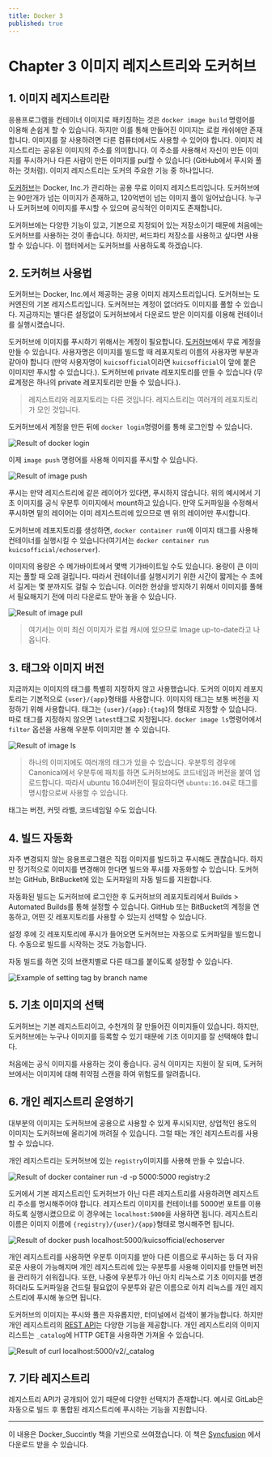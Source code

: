 ```yaml
---
title: Docker 3
published: true
---
```


# Chapter 3 이미지 레지스트리와 도커허브

## 1. 이미지 레지스트리란

응용프로그램을 컨테이너 이미지로 패키징하는 것은 `docker image build` 명령어를 이용해 손쉽게 할 수 있습니다. 하지만 이를 통해 만들어진 이미지는 로컬 캐쉬에만 존재합니다. 이미지를 잘 사용하려면 다른 컴퓨터에서도 사용할 수 있어야 합니다. 이미지 레지스트리는 공유된 이미지의 주소를 의미합니다. 이 주소를 사용해서 자신이 만든 이미지를 푸시하거나 다른 사람이 만든 이미지를 pul할 수 있습니다 (GitHub에서 푸시와 풀하는 것처럼). 이미지 레지스트리는 도커의 주요한 기능 중 하나입니다.

[도커허브](https://hub.docker.com)는 Docker, Inc.가 관리하는 공용 무료 이미지 레지스트리입니다. 도커허브에는 90만개가 넘는 이미지가 존재하고, 120억번이 넘는 이미지 풀이 일어났습니다. 누구나 도커허브에 이미지를 푸시할 수 있으며 공식적인 이미지도 존재합니다.

도커허브에는 다양한 기능이 있고, 기본으로 지정되어 있는 저장소이기 때문에 처음에는 도커허브를 사용하는 것이 좋습니다. 하지만, 써드파티 저장소를 사용하고 싶다면 사용할 수 있습니다. 이 챕터에서는 도커허브를 사용하도록 하겠습니다.

## 2. 도커허브 사용법

도커허브는 Docker, Inc.에서 제공하는 공용 이미지 레지스트리입니다. 도커허브는 도커엔진의 기본 레지스트리입니다. 도커허브는 계정이 없더라도 이미지를 풀할 수 있습니다. 지금까지는 별다른 설정없이 도커허브에서 다운로드 받은 이미지를 이용해 컨테이너를 실행시켰습니다.

도커허브에 이미지를 푸시하기 위해서는 계정이 필요합니다. [도커허브](https://hub.docker.com)에서 무료 계정을 만들 수 있습니다. 사용자명은 이미지를 빌드할 때 레포지토리 이름의 사용자명 부분과 같아야 합니다 (만약 사용자명이 `kuicsofficial`이라면 `kuicsofficial`이 앞에 붙은 이미지만 푸시할 수 있습니다.). 도커허브에 private 레포지토리를 만들 수 있습니다 (무료계정은 하나의 private 레포지토리만 만들 수 있습니다.).

> 레지스트리와 레포지토리는 다른 것입니다. 레지스트리는 여러개의 레포지토리가 모인 것입니다.

도커허브에서 계정을 만든 뒤에 `docker login`명령어를 통해 로그인할 수 있습니다.

![Result of docker login](/blog/assets/2019-11-12-Docker-3/docker_login.png)

이제 `image push` 명령어를 사용해 이미지를 푸시할 수 있습니다.

![Result of image push](/blog/assets/2019-11-12-Docker-3/image_push.png)

푸시는 만약 레지스트리에 같은 레이어가 있다면, 푸시하지 않습니다. 위의 예시에서 기초 이미지를 공식 우분투 이미지에서 mount하고 있습니다. 만약 도커파일을 수정해서 푸시하면 밑의 레이어는 이미 레지스트리에 있으므로 맨 위의 레이어만 푸시합니다.

도커허브에 레포지토리를 생성하면, `docker container run`에 이미지 태그를 사용해 컨테이너를 실행시킬 수 있습니다(여기서는 `docker container run kuicsofficial/echoserver`).

이미지의 용량은 수 메가바이트에서 몇백 기가바이트일 수도 있습니다. 용량이 큰 이미지는 풀할 때 오래 걸립니다. 따라서 컨테이너를 실행시키기 위한 시간이 짧게는 수 초에서 길게는 몇 분까지도 걸릴 수 있습니다. 이러한 현상을 방지하기 위해서 이미지를 풀해서 필요해지기 전에 미리 다운로드 받아 놓을 수 있습니다.

![Result of image pull](/blog/assets/2019-11-12-Docker-3/image_pull.png)

>여기서는 이미 최신 이미지가 로컬 캐시에 있으므로 Image up-to-date라고 나옵니다.

## 3. 태그와 이미지 버전

지금까지는 이미지의 태그를 특별히 지정하지 않고 사용했습니다. 도커의 이미지 레포지토리는 기본적으로 `{user}/{app}`형태를 사용합니다. 이미지의 태그는 보통 버전을 지정하기 위해 사용합니다. 태그는 `{user}/{app}:{tag}`의 형태로 지정할 수 있습니다. 따로 태그를 지정하지 않으면 `latest`태그로 지정됩니다. `docker image ls`명령어에서 `filter` 옵션을 사용해 우분투 이미지만 볼 수 있습니다.

![Result of image ls](/blog/assets/2019-11-12-Docker-3/image_ls.png)

>하나의 이미지에도 여러개의 태그가 있을 수 있습니다. 우분투의 경우에 Canonical에서 우분투에 패치를 하면 도커허브에도 코드네임과 버전을 붙여 업로드합니다. 따라서 ubuntu 16.04버전이 필요하다면 `ubuntu:16.04`로 태그를 명시함으로써 사용할 수 있습니다.

태그는 버전, 커밋 라벨, 코드네임일 수도 있습니다.

## 4. 빌드 자동화

자주 변경되지 않는 응용프로그램은 직접 이미지를 빌드하고 푸시해도 괜찮습니다. 하지만 정기적으로 이미지를 변경해야 한다면 빌드와 푸시를 자동화할 수 있습니다. 도커허브는 GitHub, BitBucket에 있는 도커파일의 자동 빌드를 지원합니다.

자동화된 빌드는 도커허브에 로그인한 후 도커허브의 레포지토리에서 Builds > Automated Builds를 통해 설정할 수 있습니다. GitHub 또는 BitBucket의 계정을 연동하고, 어떤 깃 레포지토리를 사용할 수 있는지 선택할 수 있습니다.

설정 후에 깃 레포지토리에 푸시가 들어오면 도커허브는 자동으로 도커파일을 빌드합니다. 수동으로 빌드를 시작하는 것도 가능합니다.

자동 빌드를 하면 깃의 브랜치별로 다른 태그를 붙이도록 설정할 수 있습니다.

![Example of setting tag by branch name](/blog/assets/2019-11-12-Docker-3/auto_build_tag.png)

## 5. 기초 이미지의 선택

도커허브는 기본 레지스트리이고, 수천개의 잘 만들어진 이미지들이 있습니다. 하지만, 도커허브에는 누구나 이미지를 등록할 수 있기 때문에 기초 이미지를 잘 선택해야 합니다.

처음에는 공식 이미지를 사용하는 것이 좋습니다. 공식 이미지는 지원이 잘 되며, 도커허브에서는 이미지에 대해 취약점 스캔을 하여  위험도를 알려줍니다.

## 6. 개인 레지스트리 운영하기

대부분의 이미지는 도커허브에 공용으로 사용할 수 있게 푸시되지만, 상업적인 용도의 이미지는 도커허브에 올리기에 꺼려질 수 있습니다. 그럴 때는 개인 레지스트리를 사용할 수 있습니다.

개인 레지스트리는 도커허브에 있는 `registry`이미지를 사용해 만들 수 있습니다.

![Result of docker container run -d -p 5000:5000 registry:2](/blog/assets/2019-11-12-Docker-3/registry_run.png)

도커에서 기본 레지스트리인 도커허브가 아닌 다른 레지스트리를 사용하려면 레지스트리 주소를 명시해주어야 합니다. 레지스트리 이미지를 컨테이너를 5000번 포트를 이용하도록 실행시켰으므로 이 경우에는 `localhost:5000`을 사용하면 됩니다. 레지스트리 이름은 이미지 이름에 `{registry}/{user}/{app}`형태로 명시해주면 됩니다.

![Result of docker push localhost:5000/kuicsofficial/echoserver](/blog/assets/2019-11-12-Docker-3/custom_registry_push.png)

개인 레지스트리를 사용하면 우분투 이미지를 받아 다른 이름으로 푸시하는 등 더 자유로운 사용이 가능해지며 개인 레지스트리에 있는 우분투를 사용해 이미지를 만들면 버전을 관리하기 쉬워집니다. 또한, 나중에 우분투가 아닌 아치 리눅스로 기초 이미지를 변경하더라도 도커파일을 건드릴 필요없이 우분투와 같은 이름으로 아치 리눅스를 개인 레지스트리에 푸시해 놓으면 됩니다.

도커허브의 이미지는 푸시와 풀은 자유롭지만, 터미널에서 검색이 불가능합니다. 하지만 개인 레지스트리의 [REST API](https://docs.docker.com/registry/spec/api/)는 다양한 기능을 제공합니다. 개인 레지스트리의 이미지 리스트는 `_catalog`에 HTTP GET을 사용하면 가져올 수 있습니다.

![Result of curl localhost:5000/v2/_catalog](/blog/assets/2019-11-12-Docker-3/curl_list.png)

## 7. 기타 레지스트리

레지스트리 API가 공개되어 있기 때문에 다양한 선택지가 존재합니다. 예시로 GitLab은 자동으로 빌드 후 통합된 레지스트리에 푸시하는 기능을 지원합니다.

***
이 내용은 Docker_Succintly 책을 기반으로 쓰여졌습니다. 이 책은 [Syncfusion](https://www.syncfusion.com/ebooks) 에서 다운로드 받을 수 있습니다.

